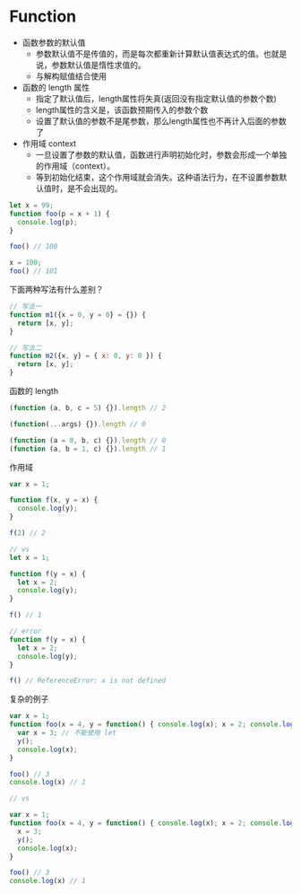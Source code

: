 # Function

- 函数参数的默认值
  - 参数默认值不是传值的，而是每次都重新计算默认值表达式的值。也就是说，参数默认值是惰性求值的。
  - 与解构赋值结合使用
- 函数的 length 属性
  - 指定了默认值后，length属性将失真(返回没有指定默认值的参数个数)
  - length属性的含义是，该函数预期传入的参数个数
  - 设置了默认值的参数不是尾参数，那么length属性也不再计入后面的参数了
- 作用域 context
  - 一旦设置了参数的默认值，函数进行声明初始化时，参数会形成一个单独的作用域（context）。
  - 等到初始化结束，这个作用域就会消失。这种语法行为，在不设置参数默认值时，是不会出现的。

```js
let x = 99;
function foo(p = x + 1) {
  console.log(p);
}

foo() // 100

x = 100;
foo() // 101
```

下面两种写法有什么差别？

```js
// 写法一
function m1({x = 0, y = 0} = {}) {
  return [x, y];
}

// 写法二
function m2({x, y} = { x: 0, y: 0 }) {
  return [x, y];
}
```

函数的 length

```js
(function (a, b, c = 5) {}).length // 2

(function(...args) {}).length // 0

(function (a = 0, b, c) {}).length // 0
(function (a, b = 1, c) {}).length // 1
```

作用域

```js
var x = 1;

function f(x, y = x) {
  console.log(y);
}

f(2) // 2

// vs
let x = 1;

function f(y = x) {
  let x = 2;
  console.log(y);
}

f() // 1

// error
function f(y = x) {
  let x = 2;
  console.log(y);
}

f() // ReferenceError: x is not defined
```

复杂的例子

```js
var x = 1;
function foo(x = 4, y = function() { console.log(x); x = 2; console.log(x); }) {
  var x = 3; // 不能使用 let
  y();
  console.log(x);
}

foo() // 3
console.log(x) // 1

// vs

var x = 1;
function foo(x = 4, y = function() { console.log(x); x = 2; console.log(x); }) {
  x = 3;
  y();
  console.log(x);
}

foo() // 3
console.log(x) // 1
```
